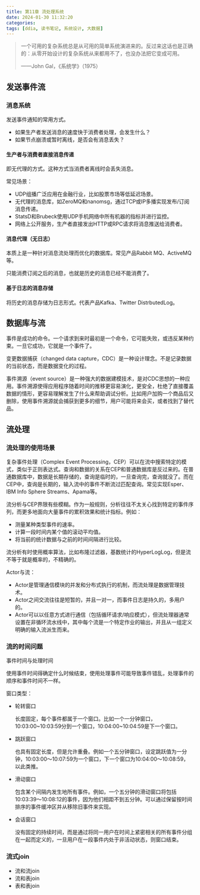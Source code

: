 ```yaml
---
title: 第11章 流处理系统
date: 2024-01-30 11:32:20
categories:
tags: [ddia, 读书笔记, 系统设计, 大数据]
---
```

> 一个可用的复杂系统总是从可用的简单系统演进来的。反过来这话也是正确的：从零开始设计的复杂系统从来都用不了，也没办法把它变成可用。
>
> ——John Gal，《系统学》（1975）

## 发送事件流

### 消息系统

发送事件通知的常用方式。

- 如果生产者发送消息的速度快于消费者处理，会发生什么？
- 如果节点崩溃或暂时离线，是否会有消息丢失？

#### 生产者与消费者直接消息传递

即无代理的方式。这种方式当消费者离线时会丢失消息。

常见场景：

- UDP组播广泛应用在金融行业，比如股票市场等低延迟场景。
- 无代理的消息库，如ZeroMQ和nanomsg，通过TCP或IP多播实现发布/订阅消息传递。
- StatsD和Brubeck使用UDP手机网络中所有机器的指标并进行监控。
- 网络上公开服务，生产者直接发出HTTP或RPC请求将消息推送给消费者。

#### 消息代理（无日志）

本质上是一种针对消息流处理而优化的数据库。常见产品Rabbit MQ、ActiveMQ等。

只能消费订阅之后的消息，也就是历史的消息已经不能消费了。

#### 基于日志的消息存储

将历史的消息存储为日志形式。代表产品Kafka、Twitter DistrbutedLog。

## 数据库与流

事件是成功的命令。一个请求到来时最初是一个命令，它可能失败，或违反某种约束。一旦它成功，它就是一个事件了。

变更数据捕获（changed data capture，CDC）是一种设计理念。不是记录数据的当前状态，而是数据变化的过程。

事件溯源（event source）是一种强大的数据建模技术，是对CDC思想的一种应用。事件溯源使得应用程序随着时间的推移更容易演化，更安全，杜绝了直接覆盖数据的情形，更容易理解发生了什么来帮助调试分析。比如用户加购一个商品后又删除，使用事件溯源就会捕获到更多的细节，用户可能将来会买，或者找到了替代品。

## 流处理

### 流处理的使用场景

复杂事件处理（Complex Event Processing，CEP）可以在流中搜索特定的模式，类似于正则表达式。查询和数据的关系在CEP和普通数据库是反过来的。在普通数据库中，数据是长期存储的，查询是临时的，一旦查询完，查询就没了。而在CEP中，查询是长期的，输入流中的事件不断流过匹配查询。常见实现Esper、IBM Info Sphere Streams、Apama等。

流分析与CEP界限有些模糊。作为一般规则，分析往往不太关心找到特定的事件序列，而更多地面向大量事件的累积效果和统计指标。例如：

- 测量某种类型事件的速率。
- 计算一段时间内某个值的滚动平均值。
- 将当前的统计数据与之前的时间间隔进行比较。

流分析有时使用概率算法，比如布隆过滤器，基数统计的HyperLogLog，但是流不等于就是概率的，不精确的。

Actor与流：

- Actor是管理通信模块的并发和分布式执行的机制，而流处理是数据管理技术。
- Actor之间交流往往是短暂的，并且一对一，而事件日志是持久的，多用户的。
- Actor可以以任意方式进行通信（包括循环请求/响应模式），但流处理器通常设置在非循环流水线中，其中每个流是一个特定作业的输出，并且从一组定义明确的输入流派生而来。

### 流的时间问题

事件时间与处理时间

使用事件时间得确定什么时候结束，使用处理事件可能导致事件错乱，处理事件的顺序和事件时间不一样。

窗口类型：

- 轮转窗口

    长度固定，每个事件都属于一个窗口。比如一个一分钟窗口，10:03:00~10:03:59分到一个窗口，10:04:00~10:04:59是下一个窗口。

- 跳跃窗口

    也具有固定长度，但是允许重叠。例如一个五分钟窗口，设定跳跃值为一分钟，10:03:00～10:07:59为一个窗口，下一个窗口为10:04:00～10:08:59，以此类推。

- 滑动窗口

    包含某个间隔内发生地所有事件。例如，一个五分钟的滑动窗口将包括10:03:39～10:08:12的事件，因为他们相距不到五分钟。可以通过保留按时间排序的事件缓冲区并从移除旧事件来实现。

- 会话窗口

    没有固定的持续时间，而是通过将同一用户在时间上紧密相关的所有事件分组在一起而定义的，一旦用户在一段事件内处于非活动状态，则窗口结束。

### 流式join

- 流和流join
- 流和表join
- 表和表join